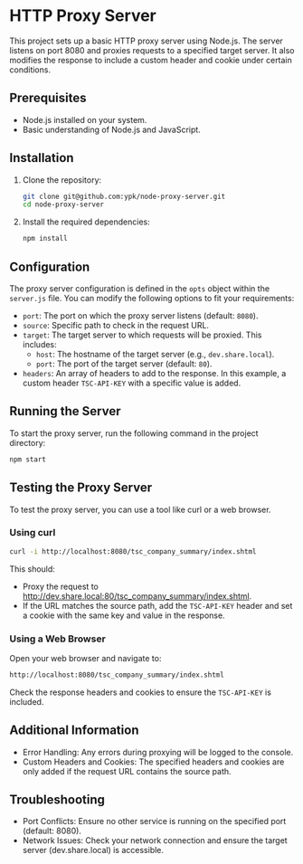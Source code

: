 # HTTP Proxy Server

This project sets up a basic HTTP proxy server using Node.js. The server listens on port 8080 and proxies requests to a specified target server. It also modifies the response to include a custom header and cookie under certain conditions.

## Prerequisites

- Node.js installed on your system.
- Basic understanding of Node.js and JavaScript.

## Installation

1. Clone the repository:
    ```sh
    git clone git@github.com:ypk/node-proxy-server.git
    cd node-proxy-server
    ```

2. Install the required dependencies:
    ```sh
    npm install
    ```

## Configuration

The proxy server configuration is defined in the `opts` object within the `server.js` file. You can modify the following options to fit your requirements:

- `port`: The port on which the proxy server listens (default: `8080`).
- `source`: Specific path to check in the request URL.
- `target`: The target server to which requests will be proxied. This includes:
  - `host`: The hostname of the target server (e.g., `dev.share.local`).
  - `port`: The port of the target server (default: `80`).
- `headers`: An array of headers to add to the response. In this example, a custom header `TSC-API-KEY` with a specific value is added.

## Running the Server

To start the proxy server, run the following command in the project directory:

```sh
npm start
```

## Testing the Proxy Server

To test the proxy server, you can use a tool like curl or a web browser.

### Using curl


```sh
curl -i http://localhost:8080/tsc_company_summary/index.shtml
```

This should:

- Proxy the request to http://dev.share.local:80/tsc_company_summary/index.shtml.
- If the URL matches the source path, add the `TSC-API-KEY` header and set a cookie with the same key and value in the response.

### Using a Web Browser

Open your web browser and navigate to:

```bash
http://localhost:8080/tsc_company_summary/index.shtml
```

Check the response headers and cookies to ensure the `TSC-API-KEY` is included.

## Additional Information

- Error Handling: Any errors during proxying will be logged to the console.
- Custom Headers and Cookies: The specified headers and cookies are only added if the request URL contains the source path.

## Troubleshooting

- Port Conflicts: Ensure no other service is running on the specified port (default: 8080).
- Network Issues: Check your network connection and ensure the target server (dev.share.local) is accessible.